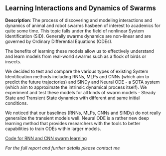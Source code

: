 ## Learning Interactions and Dynamics of Swarms

**Description**: The process of discovering and modeling interactions and dynamics of animal and robot swarms hasbeen of interest to academics for quite some time. This topic falls under the field of nonlinear System Identification (SID). Generally swarms dynamics are non-linear and are governed by Ordinary Differential Equations (ODEs). 

The benefits of learning these models allow us to effectively understand and learn models from real-world swarms such as a flock of birds or insects. 

We decided to test and compare the various types of existing System Identification methods including RNNs, MLPs and CNNs (which aim to predict the future trajectories) and SINDy and Neural ODE - a SOTA system (which aim to approximate the intrinsic dynamical process itself). We experiment and test these models for all kinds of swarm models - Steady State and Transient State dynamics with different and same initial conditions. 

We noticed that our baselines (RNNs, MLPs, CNNs and SINDy) do not really generalize the transient models well. Neural ODE is a rather new deep learning method that provides researchers with the tools to better capabilities to train ODEs within larger models.

[Code for RNN and CNN swarm learning](https://colab.research.google.com/drive/1bFsj7f27DbJEUxiNG6uobmvpHyxu8qdE?usp=sharing)

_For the full report and further details please contact me_